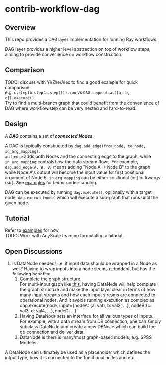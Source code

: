 # contrib-workflow-dag

## Overview

This repo provides a DAG layer implementation for running Ray workflows.

DAG layer provides a higher level abstraction on top of workflow steps,
aiming to provide convenience on workflow construction.

## Comparison

TODO: discuss with Yi/Zhe/Alex to find a good example
for quick comparison.   
e.g. `c.step(b.step(a.step())).run` vs 
`DAG.sequential([a, b, c]).execute()`.  
Try to find a multi-branch graph that could benefit from the convenience
of DAG where workflow.step can be very nested and hard-to-read.

## Design
A ***DAG*** contains a set of _**connected Nodes**_.

A DAG is typically constructed by
`dag.add_edge(from_node, to_node, in_arg_mapping)`.  
`add_edge` adds both Nodes and the connecting edge to the graph, while
`in_arg_mapping` controls how the data stream flows. For example,
`dag.add_edge(A, B, 0)` means adding "Node A -> Node B" to the graph 
while Node A's output will become the input value for first positional argument of Node B.
`in_arg_mapping` can be either positional (int) or kwargs (str).
See [examples](https://github.com/ray-project/contrib-workflow-dag/blob/main/contrib/workflow/examples/simple_dag_example.py#L47)
for better understanding.

DAG can be executed by running `dag.execute()`, optionally with a target
node: `dag.execute(node)` which will execute a sub-graph that runs until
the given node.  

## Tutorial
Refer to [examples](https://github.com/ray-project/contrib-workflow-dag/tree/main/contrib/workflow/examples) for now.  
TODO: Work with AnyScale team on formulating a tutorial.


## Open Discussions
1. is DataNode needed? i.e. if input data should be 
wrapped in a Node as well?
Having to wrap inputs into a node seems redundant, but has 
the following benefits:
   1. Complete the graph structure.  
For multi-input graph like
[this](https://github.com/ray-project/contrib-workflow-dag/blob/main/contrib/workflow/examples/simple_dag_example.py#L37), 
having DataNode will help complete the graph structure and make the input
layer clear in terms of how many input streams and how each input streams
are connected to operational nodes. And it avoids running execution
as complex as dag.execute(node, input={nodeA: {a: val1, b: val2, ...}, nodeB:{c: val3, d: val4, ...}, nodeC: ...)
   2. Having DataNode sets an interface for all various types of inputs.  
For example, with a data stream from DB connection, one can simply
subclass DataNode and create a new DBNode which can build the db connection
and deliver data.
   3. DataNode is there is many/most graph-based models, e.g. SPSS Modeler.  

A DataNode can ultimately be used as a placeholder which defines
the intput type, how it is connected to the functional nodes and etc.
   
